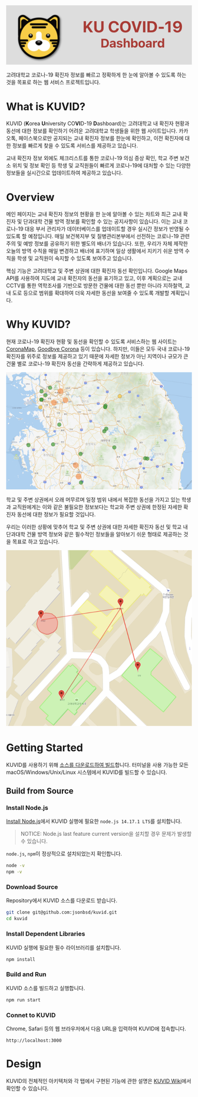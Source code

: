 ![KUVID Logo Title](docs/images/title.png)

고려대학교 코로나-19 확진자 정보를 빠르고 정확하게 한 눈에 알아볼 수 있도록 하는 것을 목표로 하는 웹 서비스 프로젝트입니다.

# What is KUVID?

KUVID (**K**orea **U**niversity CO**VI**D-19 **D**ashboard)는 고려대학교 내 확진자 현황과 동선에 대한 정보를 확인하기 어려운 고려대학교 학생들을 위한 웹 사이트입니다.
카카오톡, 페이스북으로만 공지되는 교내 확진자 정보를 한눈에 확인하고, 이전 확진자에 대한 정보를 빠르게 찾을 수 있도록 서비스를 제공하고 있습니다.

교내 확진자 정보 외에도 체크리스트를 통한 코로나-19 의심 증상 확인, 학교 주변 보건소 위치 및 정보 확인 등 학생 및 교직원들이 빠르게 코로나-19에 대처할 수 있는 다양한 정보들을 실시간으로 업데이트하여 제공하고 있습니다.

# Overview

메인 페이지는 교내 확진자 정보의 현황을 한 눈에 알아볼 수 있는 차트와 최근 교내 확진자 및 단과대학 건물 방역 정보를 확인할 수 있는 공지사항이 있습니다.
이는 교내 코로나-19 대응 부서 관리자가 데이터베이스를 업데이트할 경우 실시간 정보가 반영될 수 있도록 할 예정입니다.
매일 보건복지부 및 질병관리본부에서 선전하는 코로나-19 관련 주의 및 예방 정보를 공유하기 위한 별도의 배너가 있습니다.
또한, 우리가 자체 제작한 오늘의 방역 수칙을 매일 변경하고 배너에 표기하며 일상 생활에서 지키기 쉬운 방역 수칙을 학생 및 교직원이 숙지할 수 있도록 보여주고 있습니다.

핵심 기능은 고려대학교 및 주변 상권에 대한 확진자 동선 확인입니다.
Google Maps API를 사용하여 지도에 교내 확진자의 동선을 표기하고 있고, 이후 계획으로는 교내 CCTV를 통한 역학조사를 기반으로 방문한 건물에 대한 동선 뿐만 아니라 지하철역, 교내 도로 등으로 범위를 확대하여 더욱 자세한 동선을 보여줄 수 있도록 개발할 계획입니다.

# Why KUVID?

현재 코로나-19 확진자 현황 및 동선을 확인할 수 있도록 서비스하는 웹 사이트는 [CoronaMap](https://coronamap.site), [Goodbye Corona](https://corona-19.kr) 등이 있습니다.
하지만, 이들은 모두 국내 코로나-19 확진자를 위주로 정보를 제공하고 있기 때문에 자세한 정보가 아닌 지역이나 규모가 큰 건물 별로 코로나-19 확진자 동선을 간략하게 제공하고 있습니다.

![Corona Map](docs/images/coronamap.png)

학교 및 주변 상권에서 오래 머무르며 일정 범위 내에서 복잡한 동선을 가지고 있는 학생과 교직원에게는 이와 같은 불필요한 정보보다는 학교와 주변 상권에 한정된 자세한 확진자 동선에 대한 정보가 필요할 것입니다.

우리는 이러한 상황에 맞추어 학교 및 주변 상권에 대한 자세한 확진자 동선 및 학교 내 단과대학 건물 방역 정보와 같은 필수적인 정보들을 알아보기 쉬운 형태로 제공하는 것을 목표로 하고 있습니다.

![KUVID](docs/images/kuvid.png)

# Getting Started

KUVID를 사용하기 위해 [소스를 다운로드하여 빌드](#build-from-source)합니다.
터미널을 사용 가능한 모든 macOS/Windows/Unix/Linux 시스템에서 KUVID를 빌드할 수 있습니다.

## Build from Source
### Install Node.js

[Install Node.js](https://nodejs.org/en/download/)에서 KUVID 실행에 필요한 `node.js 14.17.1 LTS`를 설치합니다.

> NOTICE: Node.js last feature current version을 설치할 경우 문제가 발생할 수 있습니다.

`node.js`, `npm`이 정상적으로 설치되었는지 확인합니다.

```bash
node -v
npm -v
```

### Download Source

Repository에서 KUVID 소스를 다운로드 받습니다.

```bash
git clone git@github.com:jsonbsd/kuvid.git
cd kuvid
```

### Install Dependent Libraries

KUVID 실행에 필요한 필수 라이브러리를 설치합니다.

```bash
npm install
```

### Build and Run

KUVID 소스를 빌드하고 실행합니다.

```bash
npm run start
```

### Connet to KUVID

Chrome, Safari 등의 웹 브라우저에서 다음 URL을 입력하여 KUVID에 접속합니다.

```
http://localhost:3000
```

# Design

KUVID의 전체적인 아키텍처와 각 탭에서 구현된 기능에 관한 설명은 [KUVID Wiki](https://github.com/jsonbsd/kuvid/wiki)에서 확인할 수 있습니다.
